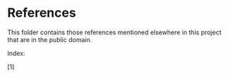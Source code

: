 # References
This folder contains those references mentioned elsewhere in this project that are in the public domain.

Index:

[1] 
